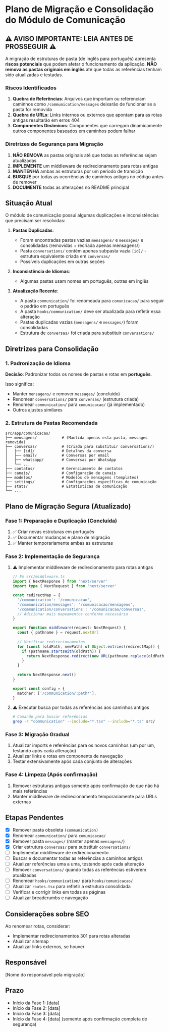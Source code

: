 # Plano de Migração e Consolidação do Módulo de Comunicação

## ⚠️ AVISO IMPORTANTE: LEIA ANTES DE PROSSEGUIR ⚠️

A migração de estruturas de pasta (de inglês para português) apresenta **riscos potenciais** que podem afetar o funcionamento da aplicação. 
**NÃO remova as pastas originais em inglês** até que todas as referências tenham sido atualizadas e testadas.

### Riscos Identificados

1. **Quebra de Referências**: Arquivos que importam ou referenciam caminhos como `/communication/messages` deixarão de funcionar se a pasta for removida
2. **Quebra de URLs**: Links internos ou externos que apontam para as rotas antigas resultarão em erros 404
3. **Componentes Dinâmicos**: Componentes que carregam dinamicamente outros componentes baseados em caminhos podem falhar

### Diretrizes de Segurança para Migração

1. **NÃO REMOVA** as pastas originais até que todas as referências sejam atualizadas
2. **IMPLEMENTE** um middleware de redirecionamento para rotas antigas
3. **MANTENHA** ambas as estruturas por um período de transição
4. **BUSQUE** por todas as ocorrências de caminhos antigos no código antes de remover
5. **DOCUMENTE** todas as alterações no README principal

## Situação Atual

O módulo de comunicação possui algumas duplicações e inconsistências que precisam ser resolvidas:

1. **Pastas Duplicadas**:
   - Foram encontradas pastas vazias `mensagens/` e `messages/` e consolidadas (removidas + recriada apenas mensagens/)
   - Pasta `conversations/` contém apenas subpasta vazia `[id]/` - estrutura equivalente criada em `conversas/`
   - Possíveis duplicações em outras seções

2. **Inconsistência de Idiomas**:
   - Algumas pastas usam nomes em português, outras em inglês
   
3. **Atualização Recente**:
   - A pasta `communication/` foi renomeada para `comunicacao/` para seguir o padrão em português
   - A pasta `hooks/communication/` deve ser atualizada para refletir essa alteração
   - Pastas duplicadas vazias (`mensagens/` e `messages/`) foram consolidadas
   - Estrutura de `conversas/` foi criada para substituir `conversations/`

## Diretrizes para Consolidação

### 1. Padronização de Idioma

**Decisão**: Padronizar todos os nomes de pastas e rotas em **português**.

Isso significa:
- Manter `mensagens/` e remover `messages/` (concluído)
- Renomear `conversations/` para `conversas/` (estrutura criada)
- Renomear `communication/` para `comunicacao/` (já implementado)
- Outros ajustes similares

### 2. Estrutura de Pastas Recomendada

```
src/app/comunicacao/
├── mensagens/           # (Mantida apenas esta pasta, messages removida)
├── conversas/           # (Criada para substituir conversations/)
│   ├── [id]/            # Detalhes da conversa
│   ├── email/           # Conversas por email
│   ├── whatsapp/        # Conversas por WhatsApp
│   └── ...
├── contatos/            # Gerenciamento de contatos
├── canais/              # Configuração de canais
├── modelos/             # Modelos de mensagens (templates)
├── settings/            # Configurações específicas de comunicação
├── stats/               # Estatísticas de comunicação
└── ...
```

## Plano de Migração Segura (Atualizado)

### Fase 1: Preparação e Duplicação (Concluída)
1. ✅ Criar novas estruturas em português
2. ✅ Documentar mudanças e plano de migração
3. ✅ Manter temporariamente ambas as estruturas

### Fase 2: Implementação de Segurança
1. ⚠️ Implementar middleware de redirecionamento para rotas antigas
   ```typescript
   // Em src/middleware.ts
   import { NextResponse } from 'next/server'
   import type { NextRequest } from 'next/server'
   
   const redirectMap = {
     '/communication': '/comunicacao',
     '/communication/messages': '/comunicacao/mensagens',
     '/communication/conversations': '/comunicacao/conversas',
     // Adicionar mais mapeamentos conforme necessário
   }
   
   export function middleware(request: NextRequest) {
     const { pathname } = request.nextUrl
     
     // Verificar redirecionamentos
     for (const [oldPath, newPath] of Object.entries(redirectMap)) {
       if (pathname.startsWith(oldPath)) {
         return NextResponse.redirect(new URL(pathname.replace(oldPath, newPath), request.url))
       }
     }
     
     return NextResponse.next()
   }
   
   export const config = {
     matcher: ['/communication/:path*'],
   }
   ```

2. ⚠️ Executar busca por todas as referências aos caminhos antigos
   ```bash
   # Comando para buscar referências
   grep -r "communication" --include="*.tsx" --include="*.ts" src/
   ```

### Fase 3: Migração Gradual
1. Atualizar imports e referências para os novos caminhos (um por um, testando após cada alteração)
2. Atualizar links e rotas em components de navegação
3. Testar extensivamente após cada conjunto de alterações

### Fase 4: Limpeza (Após confirmação)
1. Remover estruturas antigas somente após confirmação de que não há mais referências
2. Manter middleware de redirecionamento temporariamente para URLs externas

## Etapas Pendentes

- [x] Remover pasta obsoleta `(communication)`
- [x] Renomear `communication/` para `comunicacao/`
- [x] Remover pasta `messages/` (manter apenas `mensagens/`)
- [x] Criar estrutura `conversas/` para substituir `conversations/`
- [ ] Implementar middleware de redirecionamento
- [ ] Buscar e documentar todas as referências a caminhos antigos
- [ ] Atualizar referências uma a uma, testando após cada alteração
- [ ] Remover `conversations/` quando todas as referências estiverem atualizadas
- [ ] Renomear `hooks/communication/` para `hooks/comunicacao/`
- [ ] Atualizar `routes.tsx` para refletir a estrutura consolidada
- [ ] Verificar e corrigir links em todas as páginas
- [ ] Atualizar breadcrumbs e navegação

## Considerações sobre SEO

Ao renomear rotas, considerar:
- Implementar redirecionamentos 301 para rotas alteradas
- Atualizar sitemap
- Atualizar links externos, se houver

## Responsável

[Nome do responsável pela migração]

## Prazo

- Início da Fase 1: [data]
- Início da Fase 2: [data]
- Início da Fase 3: [data]
- Início da Fase 4: [data] (somente após confirmação completa de segurança) 